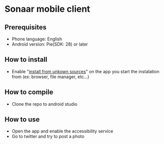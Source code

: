 # Sonaar mobile client

## Prerequisites 

- Phone language: English
- Android version: Pie(SDK: 28) or later

## How to install

- Enable "[install from unkown sources](https://developer.android.com/distribute/marketing-tools/alternative-distribution)" on the app you start the instalation from (ex: browser, file manager, etc...)

## How to compile

- Clone the repo to android studio

## How to use

- Open the app and enable the accessibility service
- Go to twitter and try to post a photo
